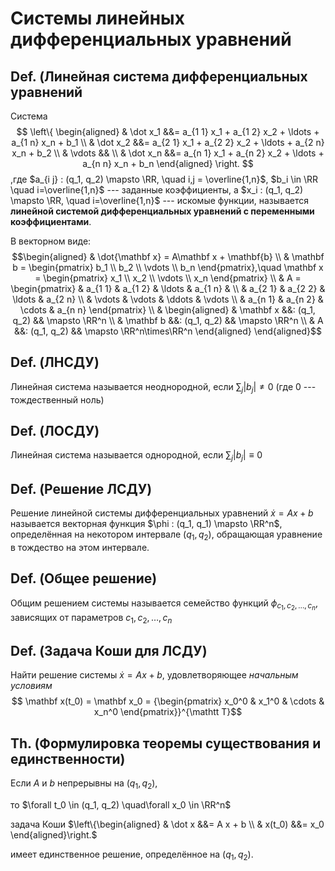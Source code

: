 # Системы линейных дифференциальных уравнений #

## Def. (Линейная система дифференциальных уравнений ##
Система
$$
\left\{ \begin{aligned}
  & \dot x_1 &&= a_{1 1} x_1 + a_{1 2} x_2 + \ldots + a_{1 n} x_n + b_1 \\
  & \dot x_2 &&= a_{2 1} x_1 + a_{2 2} x_2 + \ldots + a_{2 n} x_n + b_2 \\
  & \vdots && \\
  & \dot x_n &&= a_{n 1} x_1 + a_{n 2} x_2 + \ldots + a_{n n} x_n + b_n
\end{aligned} \right.
$$
,где
 $a_{i j} : (q_1, q_2) \mapsto \RR, \quad i,j = \overline{1,n}$,
 $b_i \in \RR \quad i=\overline{1,n}$ --- заданные коэффициенты,
 а $x_i : (q_1, q_2) \mapsto \RR, \quad i=\overline{1,n}$ --- искомые функции,
называется **линейной системой дифференциальных уравнений с переменными коэффициентами**.

В векторном виде:
$$\begin{aligned}
& \dot{\mathbf x} = A\mathbf x + \mathbf{b} \\
& \mathbf b =
  \begin{pmatrix}
    b_1 \\
    b_2 \\
    \vdots \\
    b_n
    \end{pmatrix},\quad 
  \mathbf x =
  \begin{pmatrix}
    x_1 \\
    x_2 \\
    \vdots \\
    x_n
    \end{pmatrix} \\
& A = 
  \begin{pmatrix}
      & a_{1 1} & a_{1 2} & \ldots & a_{1 n} & \\
      & a_{2 1} & a_{2 2} & \ldots & a_{2 n}   \\
      & \vdots  & \vdots  & \ddots & \vdots    \\
      & a_{n 1} & a_{n 2} & \cdots & a_{n n}
      \end{pmatrix} \\
& \begin{aligned}
& \mathbf x &&: (q_1, q_2) && \mapsto \RR^n \\
& \mathbf b &&: (q_1, q_2) && \mapsto \RR^n \\
& A &&: (q_1, q_2) && \mapsto \RR^n\times\RR^n
\end{aligned}
\end{aligned}$$

## Def. (ЛНСДУ) ##
Линейная система называется неоднородной, если $\sum_j |b_j| \neq 0$ (где $0$ --- тождественный ноль)

## Def. (ЛОСДУ) ##
Линейная система называется однородной, если $\sum_j |b_j| \equiv 0$

## Def. (Решение ЛСДУ) ##
Решение линейной системы дифференциальных уравнений $\dot x = A x + b$
называется векторная функция $\phi : (q_1, q_1) \mapsto \RR^n$,
определённая на некотором интервале $(q_1, q_2)$,
обращающая уравнение в тождество на этом интервале.

## Def. (Общее решение) ##
Общим решением системы называется семейство функций $\phi_{c_1, c_2, \ldots, c_n}$,
зависящих от параметров $c_1, c_2, \ldots, c_n$

## Def. (Задача Коши для ЛСДУ) ##
Найти решение системы $\dot x = A x + b$,
удовлетворяющее *начальным условиям*
$$
\mathbf x(t_0) = \mathbf x_0 =
{\begin{pmatrix}
x_0^0 & x_1^0 & \cdots & x_n^0
\end{pmatrix}}^{\mathtt T}$$

## Th. (Формулировка теоремы существования и единственности) ##
Если $A$ и $b$ непрерывны на $(q_1, q_2)$,

то $\forall t_0 \in (q_1, q_2) \quad\forall x_0 \in \RR^n$

задача Коши
$\left\{\begin{aligned}
& \dot x &&= A x + b \\
& x(t_0) &&= x_0
\end{aligned}\right.$

имеет единственное решение, определённое на $(q_1, q_2)$.
